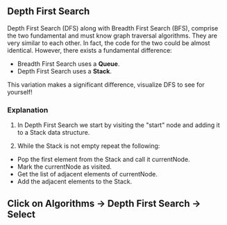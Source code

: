 ## Depth First Search

Depth First Search (DFS) along with Breadth First Search (BFS), comprise the two fundamental and must know graph traversal algorithms. They are very similar to each other. In fact, the code for the two could be almost identical.
However, there exists a fundamental difference: 

- Breadth First Search uses a **Queue**.
- Depth First Search uses a **Stack**.

This variation makes a significant difference, visualize DFS to see for yourself!

### Explanation

1. In Depth First Search we start by visiting the "start" node and adding it to a Stack data structure.

2. While the Stack is not empty repeat the following:
- Pop the first element from the Stack and call it currentNode.
- Mark the currentNode as visited.
- Get the list of adjacent elements of currentNode.
- Add the adjacent elements to the Stack.

## Click on Algorithms -> Depth First Search -> Select